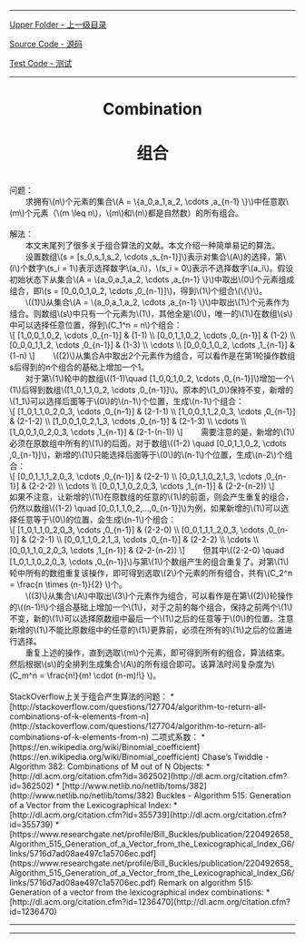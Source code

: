 <script type="text/javascript" async src="//cdn.bootcss.com/mathjax/2.7.0/MathJax.js?config=TeX-AMS-MML_HTMLorMML"></script>
<script type="text/javascript" async src="https://cdnjs.cloudflare.com/ajax/libs/mathjax/2.7.1/MathJax.js?config=TeX-MML-AM_CHTML"></script>


--------
[Upper Folder - 上一级目录](../)

[Source Code - 源码](https://github.com/zhaochenyou/Way-to-Algorithm/blob/master/src/CombinatorialMathematics/FullPermutation.hpp)

[Test Code - 测试](https://github.com/zhaochenyou/Way-to-Algorithm/blob/master/src/CombinatorialMathematics/FullPermutation.cpp)


--------

<div>
<h1 align="center">Combination</h1>
<h1 align="center">组合</h1>
<br>
问题： <br>
&emsp;&emsp;求拥有\(n\)个元素的集合\(A = \{a_0,a_1,a_2, \cdots ,a_{n-1} \}\)中任意取\(m\)个元素（\(m \leq n\)，\(m\)和\(n\)都是自然数）的所有组合。 <br>
<br>
解法： <br>
&emsp;&emsp;本文末尾列了很多关于组合算法的文献。本文介绍一种简单易记的算法。 <br>
&emsp;&emsp;设置数组\(s = [s_0,s_1,s_2, \cdots ,s_{n-1}]\)表示对集合\(A\)的选择，第\(i\)个数字\(s_i = 1\)表示选择数字\(a_i\)，\(s_i = 0\)表示不选择数字\(a_i\)。假设初始状态下从集合\(A = \{a_0,a_1,a_2, \cdots ,a_{n-1} \}\)中取出\(0\)个元素组成组合，即\(s = [0_0,0_1,0_2, \cdots ,0_{n-1}]\)，得到\(1\)个组合\(\{\}\)。<br>
&emsp;&emsp;\((1)\)从集合\(A = \{a_0,a_1,a_2, \cdots ,a_{n-1} \}\)中取出\(1\)个元素作为组合。则数组\(s\)中只有一个元素为\(1\)，其他全是\(0\)，唯一的\(1\)在数组\(s\)中可以选择任意位置，得到\(C_1^n = n\)个组合： <br>
\[
[1_0,0_1,0_2, \cdots ,0_{n-1}] & (1-1) \\
[0_0,1_1,0_2, \cdots ,0_{n-1}] & (1-2) \\
[0_0,0_1,1_2, \cdots ,0_{n-1}] & (1-3) \\
\cdots \\
[0_0,0_1,0_2, \cdots ,1_{n-1}] & (1-n)
\]
&emsp;&emsp;\((2)\)从集合A中取出2个元素作为组合，可以看作是在第1轮操作数组s后得到的n个组合的基础上增加一个1。 <br>
&emsp;&emsp;对于第\(1\)轮中的数组\((1-1)\quad [1_0,0_1,0_2, \cdots ,0_{n-1}]\)增加一个\(1\)后得到数组\([1_0,1_1,0_2, \cdots ,0_{n-1}]\)。原本的\(1_0\)保持不变，新增的\(1_1\)可以选择后面等于\(0\)的\(n-1\)个位置，生成\(n-1\)个组合： <br>
\[
[1_0,1_1,0_2,0_3, \cdots ,0_{n-1}] & (2-1-1) \\
[1_0,0_1,1_2,0_3, \cdots ,0_{n-1}] & (2-1-2) \\
[1_0,0_1,0_2,1_3, \cdots ,0_{n-1}] & (2-1-3) \\
\cdots \\
[1_0,0_1,0_2,0_3, \cdots ,1_{n-1}] & (2-1-(n-1))
\]
&emsp;&emsp;需要注意的是，新增的\(1\)必须在原数组中所有的\(1\)的后面。对于数组\((1-2) \quad [0_0,1_1,0_2, \cdots ,0_{n-1}]\)，新增的\(1\)只能选择后面等于\(0\)的\(n-1\)个位置，生成\(n-2\)个组合： <br>
\[
[0_0,1_1,1_2,0_3, \cdots ,0_{n-1}] & (2-2-1) \\
[0_0,1_1,0_2,1_3, \cdots ,0_{n-1}] & (2-2-2) \\
\cdots \\
[0_0,1_1,0_2,0_3, \cdots ,1_{n-1}] & (2-2-(n-2))
\]
&emsp;&emsp;如果不注意，让新增的\(1\)在原数组的任意的\(1\)的前面，则会产生重复的组合，仍然以数组\((1-2) \quad [0_0,1_1,0_2,…,0_{n-1}]\)为例，如果新增的\(1\)可以选择任意等于\(0\)的位置，会生成\(n-1\)个组合： <br>
\[
[1_0,1_1,0_2,0_3, \cdots ,0_{n-1}] & (2-2-0) \\
[0_0,1_1,1_2,0_3, \cdots ,0_{n-1}] & (2-2-1) \\
[0_0,1_1,0_2,1_3, \cdots ,0_{n-1}] & (2-2-2) \\
\cdots \\
[0_0,1_1,0_2,0_3, \cdots ,1_{n-1}] & (2-2-(n-2))
\]
&emsp;&emsp;但其中\((2-2-0) \quad [1_0,1_1,0_2,0_3, \cdots ,0_{n-1}]\)与第\(1\)个数组产生的组合重复了。对第\(1\)轮中所有的数组重复该操作，即可得到选取\(2\)个元素的所有组合，共有\(C_2^n = \frac{n \times (n-1)}{2} \)个。 <br>
&emsp;&emsp;\((3)\)从集合\(A\)中取出\(3\)个元素作为组合，可以看作是在第\((2)\)轮操作的\((n-1)!\)个组合基础上增加一个\(1\)，对于之前的每个组合，保持之前两个\(1\)不变，新的\(1\)可以选择原数组中最后一个\(1\)之后的任意等于\(0\)的位置。注意新增的\(1\)不能比原数组中的任意的\(1\)更靠前，必须在所有的\(1\)之后的位置进行选择。 <br>
&emsp;&emsp;重复上述的操作，直到选取\(m\)个元素，即可得到所有的组合，算法结束。然后根据\(s\)的全排列生成集合\(A\)的所有组合即可。该算法时间复杂度为\(C_m^n = \frac{n!}{m! \cdot (n-m)!\} \)。 <br>
</div>
<br>
StackOverflow上关于组合产生算法的问题：
* [http://stackoverflow.com/questions/127704/algorithm-to-return-all-combinations-of-k-elements-from-n](http://stackoverflow.com/questions/127704/algorithm-to-return-all-combinations-of-k-elements-from-n)
二项式系数：
* [https://en.wikipedia.org/wiki/Binomial_coefficient](https://en.wikipedia.org/wiki/Binomial_coefficient)
Chase’s Twiddle - Algorithm 382: Combinations of M out of N Objects:
* [http://dl.acm.org/citation.cfm?id=362502](http://dl.acm.org/citation.cfm?id=362502)
* [http://www.netlib.no/netlib/toms/382](http://www.netlib.no/netlib/toms/382)
Buckles - Algorithm 515: Generation of a Vector from the Lexicographical Index:
* [http://dl.acm.org/citation.cfm?id=355739](http://dl.acm.org/citation.cfm?id=355739)
* [https://www.researchgate.net/profile/Bill_Buckles/publication/220492658_Algorithm_515_Generation_of_a_Vector_from_the_Lexicographical_Index_G6/links/5716d7ad08ae497c1a5706ec.pdf](https://www.researchgate.net/profile/Bill_Buckles/publication/220492658_Algorithm_515_Generation_of_a_Vector_from_the_Lexicographical_Index_G6/links/5716d7ad08ae497c1a5706ec.pdf)
Remark on algorithm 515: Generation of a vector from the lexicographical index combinations:
* [http://dl.acm.org/citation.cfm?id=1236470](http://dl.acm.org/citation.cfm?id=1236470)


--------
--------
